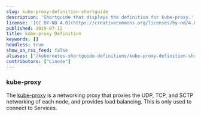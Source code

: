 ```yaml
---
slug: kube-proxy-definition-shortguide
description: 'Shortguide that displays the definition for kube-proxy.'
license: '[CC BY-ND 4.0](https://creativecommons.org/licenses/by-nd/4.0)'
published: 2019-07-12
title: kube-proxy Definition
keywords: []
headless: true
show_on_rss_feed: false
aliases: ['/kubernetes-shortguide-definitions/kube-proxy-definition-shortguide/']
contributors: ["Linode"]
---
```


### kube-proxy

The [kube-proxy](https://kubernetes.io/docs/reference/command-line-tools-reference/kube-proxy/) is a networking proxy that proxies the UDP, TCP, and SCTP networking of each node, and provides load balancing. This is only used to connect to Services.
